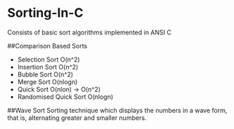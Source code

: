 # Sorting-In-C
Consists of basic sort algorithms implemented in ANSI C 

##Comparison Based Sorts
  - Selection Sort O(n^2)
  - Insertion Sort O(n^2)
  - Bubble Sort O(n^2)
  - Merge Sort O(nlogn)
  - Quick Sort O(nlon) -> O(n^2)
  - Randomised Quick Sort O(nlogn)
  
##Wave Sort
Sorting technique which displays the numbers in a wave form, that is, alternating greater and smaller numbers.
